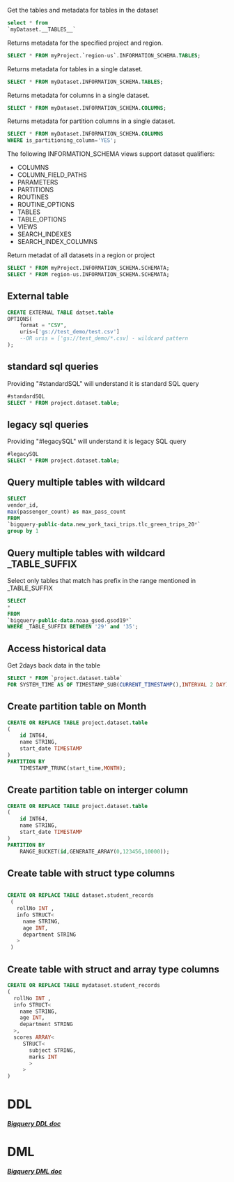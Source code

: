 Get the tables and metadata for tables in the dataset
```sql
select * from 
`myDataset.__TABLES__`
```

Returns metadata for the specified project and region.
```sql
SELECT * FROM myProject.`region-us`.INFORMATION_SCHEMA.TABLES;
```

Returns metadata for tables in a single dataset.
```sql
SELECT * FROM myDataset.INFORMATION_SCHEMA.TABLES;
```

Returns metadata for columns in a single dataset.
```sql
SELECT * FROM myDataset.INFORMATION_SCHEMA.COLUMNS;
```

Returns metadata for partition columns in a single dataset.
```sql
SELECT * FROM myDataset.INFORMATION_SCHEMA.COLUMNS
WHERE is_partitioning_column='YES';
```

The following INFORMATION_SCHEMA views support dataset qualifiers:
- COLUMNS
- COLUMN_FIELD_PATHS
- PARAMETERS
- PARTITIONS
- ROUTINES
- ROUTINE_OPTIONS
- TABLES
- TABLE_OPTIONS
- VIEWS
- SEARCH_INDEXES
- SEARCH_INDEX_COLUMNS

Return metadat of all datasets in a region or project
```sql
SELECT * FROM myProject.INFORMATION_SCHEMA.SCHEMATA;
SELECT * FROM region-us.INFORMATION_SCHEMA.SCHEMATA;
```

## External table
```sql
CREATE EXTERNAL TABLE datset.table
OPTIONS(
    format = "CSV",
    uris=['gs://test_demo/test.csv']
    --OR uris = ['gs://test_demo/*.csv] - wildcard pattern
);
```

## standard sql queries
Providing "#standardSQL" will understand it is standard SQL query
```sql
#standardSQL
SELECT * FROM project.dataset.table;
```
## legacy sql queries
Providing "#legacySQL" will understand it is legacy SQL query
```sql
#legacySQL
SELECT * FROM project.dataset.table;
```

## Query multiple tables with wildcard
```sql
SELECT 
vendor_id,
max(passenger_count) as max_pass_count 
FROM 
`bigquery-public-data.new_york_taxi_trips.tlc_green_trips_20*` 
group by 1
```
## Query multiple tables with wildcard _TABLE_SUFFIX
Select only tables that match has prefix in the range mentioned in _TABLE_SUFFIX
```sql
SELECT 
*
FROM 
`bigquery-public-data.noaa_gsod.gsod19*` 
WHERE _TABLE_SUFFIX BETWEEN '29' and '35';
```

## Access historical data
Get 2days back data in the table 
```sql
SELECT * FROM `project.dataset.table`
FOR SYSTEM_TIME AS OF TIMESTAMP_SUB(CURRENT_TIMESTAMP(),INTERVAL 2 DAY);
```

## Create partition table on Month
```sql
CREATE OR REPLACE TABLE project.dataset.table
(
    id INT64,
    name STRING,
    start_date TIMESTAMP
)
PARTITION BY
    TIMESTAMP_TRUNC(start_time,MONTH);
```

## Create partition table on interger column
```sql
CREATE OR REPLACE TABLE project.dataset.table
(
    id INT64,
    name STRING,
    start_date TIMESTAMP
)
PARTITION BY
    RANGE_BUCKET(id,GENERATE_ARRAY(0,123456,10000));
```

## Create table with struct type columns
```sql

CREATE OR REPLACE TABLE dataset.student_records
 (
   rollNo INT ,
   info STRUCT<
     name STRING,
     age INT,
     department STRING
   >
 )
 ```

 ## Create table with struct and array type columns
 ```sql
CREATE OR REPLACE TABLE mydataset.student_records
 (
   rollNo INT ,
   info STRUCT<
     name STRING,
     age INT,
     department STRING
   >,
   scores ARRAY<
      STRUCT<
        subject STRING,
        marks INT
        >
      >
 )
 ```

# DDL

***[Bigquery DDL doc](https://cloud.google.com/bigquery/docs/reference/standard-sql/data-definition-language)***

# DML
***[Bigquery DML doc](https://cloud.google.com/bigquery/docs/reference/standard-sql/dml-syntax)***